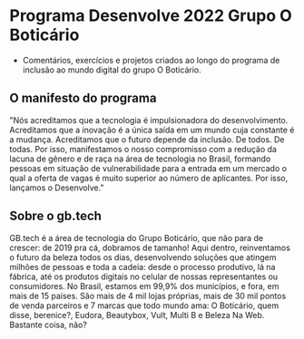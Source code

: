 # Programa Desenvolve 2022 Grupo O Boticário

- Comentários, exercícios e projetos criados ao longo do programa de inclusão ao mundo digital do grupo O Boticário.

## O manifesto do programa

"Nós acreditamos que a tecnologia é impulsionadora do desenvolvimento. Acreditamos que a inovação é a única saída em um mundo cuja constante é a mudança. Acreditamos que o futuro depende da inclusão. De todos. De todas. Por isso, manifestamos o nosso compromisso com a redução da lacuna de gênero e de raça na área de tecnologia no Brasil, formando pessoas em situação de vulnerabilidade para a entrada em um mercado o qual a oferta de vagas é muito superior ao número de aplicantes. Por isso, lançamos o Desenvolve."

## Sobre o gb.tech

GB.tech é a área de tecnologia do Grupo Boticário, que não para de crescer: de 2019 pra cá, dobramos de tamanho! Aqui dentro, reinventamos o futuro da beleza todos os dias, desenvolvendo soluções que atingem milhões de pessoas e toda a cadeia: desde o processo produtivo, lá na fábrica, até os produtos digitais no celular de nossas representantes ou consumidores. No Brasil, estamos em 99,9% dos municípios, e fora, em mais de 15 países. São mais de 4 mil lojas próprias, mais de 30 mil pontos de venda parceiros e 7 marcas que todo mundo ama: O Boticário, quem disse, berenice?, Eudora, Beautybox, Vult, Multi B e Beleza Na Web. Bastante coisa, não?

